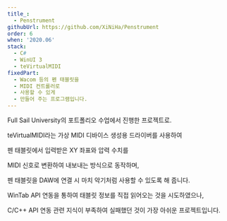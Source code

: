```yaml
---
title_:
  - Penstrument
githubUrl: https://github.com/XiNiHa/Penstrument
order: 6
when: '2020.06'
stack:
  - C#
  - WinUI 3
  - teVirtualMIDI
fixedPart:
  - Wacom 등의 펜 태블릿을
  - MIDI 컨트롤러로
  - 사용할 수 있게
  - 만들어 주는 프로그램입니다.
---
```


<span class="nw">Full Sail University의 포트폴리오</span>
<span class="nw">수업에서 진행한 프로젝트로.</span>

<span class="nw">teVirtualMIDI라는 가상 MIDI 디바이스</span>
<span class="nw">생성용 드라이버를 사용하여</span>

<span class="nw">펜 태블릿에서 입력받은</span>
<span class="nw">XY 좌표와 압력 수치를</span>

<span class="nw">MIDI 신호로 변환하여</span>
<span class="nw">내보내는 방식으로 동작하며,</span>

<span class="nw">펜 태블릿을 DAW에 연결 시</span>
<span class="nw">마치 악기처럼 사용할 수</span>
<span class="nw">있도록 해 줍니다.</span>

<span class="nw">WinTab API 연동을 통하여</span>
<span class="nw">태블릿 정보를 직접</span>
<span class="nw">읽어오는 것을 시도하였으나,</span>

<span class="nw">C/C++ API 연동 관련</span>
<span class="nw">지식이 부족하여 실패했던 것이</span>
<span class="nw">가장 아쉬운 프로젝트입니다.</span>
